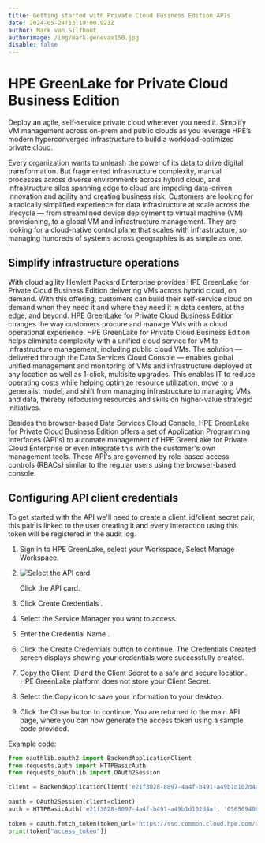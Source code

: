 ```yaml
---
title: Getting started with Private Cloud Business Edition APIs
date: 2024-05-24T13:19:00.923Z
author: Mark van Silfhout
authorimage: /img/mark-genevax150.jpg
disable: false
---
```

# HPE GreenLake for Private Cloud Business Edition

Deploy an agile, self-service private cloud wherever you need it. Simplify VM management across on-prem and public clouds as you leverage HPE’s modern hyperconverged infrastructure to build a workload-optimized private cloud.

Every organization wants to unleash the power of its data to drive digital transformation. But fragmented infrastructure complexity, manual processes across diverse environments across hybrid cloud, and infrastructure silos spanning edge to cloud are impeding data-driven innovation and agility and creating business risk.
Customers are looking for a radically simplified experience for data infrastructure at scale across the lifecycle — from streamlined device deployment to virtual machine (VM) provisioning, to a global VM and infrastructure management.
They are looking for a cloud-native control plane that scales with infrastructure, so managing hundreds of systems across geographies is as simple as one.

## Simplify infrastructure operations

With cloud agility Hewlett Packard Enterprise provides HPE GreenLake for Private Cloud
Business Edition delivering VMs across hybrid cloud, on demand. With this offering, customers can build their self-service cloud on demand when they
need it and where they need it in data centers, at the edge, and beyond. HPE GreenLake for Private Cloud Business Edition changes the way customers
procure and manage VMs with a cloud operational experience. HPE GreenLake for Private Cloud Business Edition helps eliminate complexity with a unified
cloud service for VM to infrastructure management, including public cloud VMs.
The solution — delivered through the Data Services Cloud Console — enables global unified management and monitoring of VMs and infrastructure deployed
at any location as well as 1-click, multisite upgrades. This enables IT to reduce operating costs while helping optimize resource utilization, move to a generalist
model, and shift from managing infrastructure to managing VMs and data, thereby refocusing resources and skills on higher-value strategic initiatives.

Besides the browser-based Data Services Cloud Console, HPE GreenLake for Private Cloud Business Edition offers a set of Application Programming Interfaces (API's) to automate management of HPE GreenLake for Private Cloud Enterprise or even integrate this with the customer's own management tools. These API's are
governed by role-based access controls (RBACs) similar to the regular users using the browser-based console.

## Configuring API client credentials

To get started with the API we'll need to create a client_id/client_secret pair, this pair is linked to the user creating it and every interaction using this token will be registered in the audit log.

1. Sign in to HPE GreenLake, select your Workspace, Select Manage Workspace.
2. ![](/img/workspace-small.png "Select the API card")

   Click the API card.
3. Click Create Credentials .
4. Select the Service Manager you want to access.
5. Enter the Credential Name .
6. Click the Create Credentials button to continue. The Credentials Created screen displays showing your credentials were successfully created.
7. Copy the Client ID and the Client Secret to a safe and secure location. HPE GreenLake platform does not store your Client Secret.
8. Select the Copy icon to save your information to your desktop.
9. Click the Close button to continue. You are returned to the main API page, where you can now generate the access token using a sample code provided.





Example code:

```python
from oauthlib.oauth2 import BackendApplicationClient         
from requests.auth import HTTPBasicAuth         
from requests_oauthlib import OAuth2Session         

client = BackendApplicationClient('e21f3028-8097-4a4f-b491-a49b1d102d4a')         
        
oauth = OAuth2Session(client=client)         
auth = HTTPBasicAuth('e21f3028-8097-4a4f-b491-a49b1d102d4a', '05656940014f11ef9946a2408e898685')         
   
token = oauth.fetch_token(token_url='https://sso.common.cloud.hpe.com/as/token.oauth2', auth=auth)         
print(token["access_token"])
```